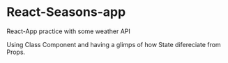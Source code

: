 # React-Seasons-app
React-App practice with some weather API 

Using Class Component and having a glimps of how State difereciate from Props.
